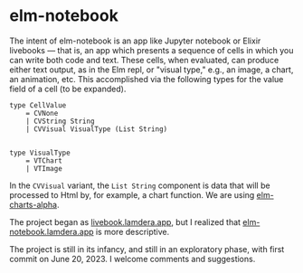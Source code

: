 # elm-notebook

The intent of elm-notebook is an app like Jupyter notebook or Elixir
livebooks — that is, an app which presents a sequence of cells in which
you can write both code and text.  These cells, when evaluated, can
produce either text output, as in the Elm repl, or "visual type,"
e.g., an image, a chart, an animation, etc. This accomplished via
the following types for the value field of a cell (to be expanded).

```
type CellValue
    = CVNone
    | CVString String
    | CVVisual VisualType (List String)


type VisualType
    = VTChart
    | VTImage
```

In the `CVVisual` variant, the `List String` component is data that will
be processed to Html by, for example, a chart function.  We are using
[elm-charts-alpha](https://package.elm-lang.org/packages/terezka/charts/latest/).

The project began as [livebook.lamdera.app](https://livebook.lamdera.app), but
I realized that [elm-notebook.lamdera.app](https://elm-notebook.lamdera.app)
is more descriptive.  

The project is still in its infancy, and still in an exploratory phase, 
with first commit on June 20, 2023.  I welcome
comments and suggestions.
